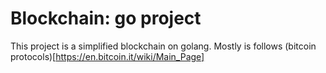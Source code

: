 # Blockchain: go project

This project is a simplified blockchain on golang.
Mostly is follows (bitcoin protocols)[https://en.bitcoin.it/wiki/Main_Page]
